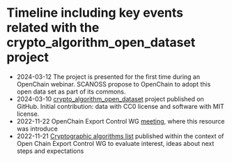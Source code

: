 # Timeline including key events related with the crypto_algorithm_open_dataset project


* 2024-03-12 The project is presented for the first time during an OpenChain webinar. SCANOSS propose to OpenChain to adopt this open data set as part of its commons.
* 2024-03-10 [crypto_algorithm_open_dataset](https://github.com/scanoss/crypto_algorithms_open_dataset) project published on GitHub. Initial contribution: data with CC0 license and software with MIT license.
* 2022-11-22 OpenChain Export Control WG [meeting](https://www.openchainproject.org/news/2022/11/23/export-control-1-recording), where this resource was introduce
* 2022-11-21 [Cryptographic algorithms list](https://github.com/scanoss/cryptographic_algorithms/) published within the context of Open Chain Export Control WG to evaluate interest, ideas about next steps and expectations

